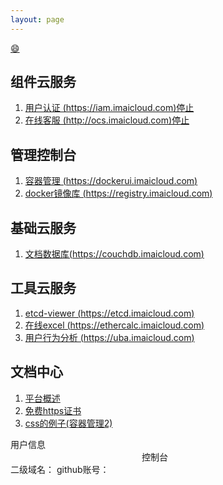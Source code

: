 ```yaml
---
layout: page
---
```

[:smile:](http://www.emoji-cheat-sheet.com/)

## 组件云服务 ##
1. [用户认证 (https://iam.imaicloud.com)停止](/iam/)
2. [在线客服 (http://ocs.imaicloud.com)停止](http://ocs.imaicloud.com)

## 管理控制台 ##
1. [容器管理 (https://dockerui.imaicloud.com)](https://dockerui.imaicloud.com)            
2. [docker镜像库 (https://registry.imaicloud.com)](https://registry.imaicloud.com)

## 基础云服务 ##
1. [文档数据库(https://couchdb.imaicloud.com)](https://couchdb.imaicloud.com/_utils)

## 工具云服务 ##
1. [etcd-viewer (https://etcd.imaicloud.com)](https://etcd.imaicloud.com)
2. [在线excel (https://ethercalc.imaicloud.com)](https://ethercalc.imaicloud.com)
3. [用户行为分析 (https://uba.imaicloud.com)](https://uba.imaicloud.com)

## 文档中心 ##
1. [平台概述](/doc/plat)
2. [免费https证书](/doc/letsencrypt-https)
3. [css的例子(容器管理2)](http://dockerui2.imaiclouid.com)

<div class="adm-block">
    <div class="col-md-12">
        <div class="portlet">
            <div class="portlet-title">
                <div class="caption pull-left" style="width:50%;">用户信息</div>
                <div class="pull-right" style="width:50%;text-align:right;">
                    <a onclick="forAdmConsole()" style="cursor:pointer;">控制台</a>
                    <script type="text/javascript">
                        function forAdmConsole(){
                            window.open('https://dev.imaicloud.com/adm/console/forConsole?user_id=adm','_blank');
                        }
                    </script>
                </div>
            </div>
            <div class="portlet-body">
                <label class="caption">二级域名：<em id="adm-subdomain"></em></label>
                <label class="caption">github账号：<em id="adm-github"></em></label>
            </div>
        </div>
    </div>
</div>
